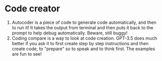 # Code creator
1. Autocoder is a piece of code to generate code automatically, and then to run it! It takes the output from terminal and then puts it back to the prompt to help debug automatically. Beware, still buggy!
2. Coding compare is a way to look at code creation. GPT-3.5 does much better if you ask it to first create step by step instructions and then create code, to "prepare" so to speak and to think first. The examples are fun to see!
